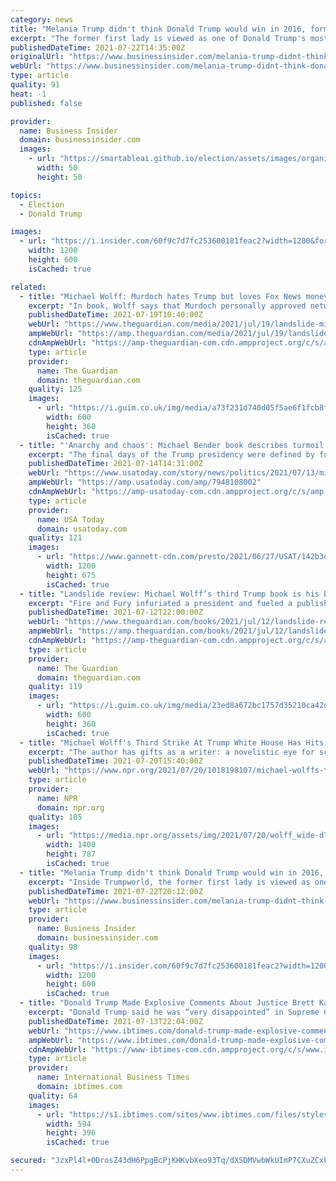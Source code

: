 ```yaml
---
category: news
title: "Melania Trump didn't think Donald Trump would win in 2016, former lawyer Michael Cohen told Insider"
excerpt: "The former first lady is viewed as one of Donald Trump's most influential advisors, rivaled only by the influence of Ivanka and son-in-law Jared Kushner."
publishedDateTime: 2021-07-22T14:35:00Z
originalUrl: "https://www.businessinsider.com/melania-trump-didnt-think-donald-trump-would-win-in-2016-2021-7"
webUrl: "https://www.businessinsider.com/melania-trump-didnt-think-donald-trump-would-win-in-2016-2021-7"
type: article
quality: 91
heat: -1
published: false

provider:
  name: Business Insider
  domain: businessinsider.com
  images:
    - url: "https://smartableai.github.io/election/assets/images/organizations/businessinsider.com-50x50.jpg"
      width: 50
      height: 50

topics:
  - Election
  - Donald Trump

images:
  - url: "https://i.insider.com/60f9c7d7fc253600181feac2?width=1200&format=jpeg"
    width: 1200
    height: 600
    isCached: true

related:
  - title: "Michael Wolff: Murdoch hates Trump but loves Fox News money more"
    excerpt: "In book, Wolff says that Murdoch personally approved network’s early call of Arizona, which signalled Trump’s defeat"
    publishedDateTime: 2021-07-19T10:40:00Z
    webUrl: "https://www.theguardian.com/media/2021/jul/19/landslide-michael-wolff-rupert-murdoch-donald-trump-fox-news"
    ampWebUrl: "https://amp.theguardian.com/media/2021/jul/19/landslide-michael-wolff-rupert-murdoch-donald-trump-fox-news"
    cdnAmpWebUrl: "https://amp-theguardian-com.cdn.ampproject.org/c/s/amp.theguardian.com/media/2021/jul/19/landslide-michael-wolff-rupert-murdoch-donald-trump-fox-news"
    type: article
    provider:
      name: The Guardian
      domain: theguardian.com
    quality: 125
    images:
      - url: "https://i.guim.co.uk/img/media/a73f231d740d05f5ae6f1fcb8fc8ab138e9c8083/0_73_3500_2100/master/3500.jpg?width=300&quality=45&auto=format&fit=max&dpr=2&s=c634a9013950e6eb0b24de4c9b40f10f"
        width: 600
        height: 360
        isCached: true
  - title: "'Anarchy and chaos': Michael Bender book describes turmoil in Trump White House"
    excerpt: "The final days of the Trump presidency were defined by furious debates over basic democratic norms challenged by Trump, according to a new book."
    publishedDateTime: 2021-07-14T14:31:00Z
    webUrl: "https://www.usatoday.com/story/news/politics/2021/07/13/michael-bender-describes-turmoil-chaos-trump-white-house-book/7948108002/"
    ampWebUrl: "https://amp.usatoday.com/amp/7948108002"
    cdnAmpWebUrl: "https://amp-usatoday-com.cdn.ampproject.org/c/s/amp.usatoday.com/amp/7948108002"
    type: article
    provider:
      name: USA Today
      domain: usatoday.com
    quality: 121
    images:
      - url: "https://www.gannett-cdn.com/presto/2021/06/27/USAT/142b3d22-d573-4f63-abfb-4d32fb451dd5-Trump-Lorain-pic.jpg?auto=webp&crop=4055,2281,x0,y142&format=pjpg&width=1200"
        width: 1200
        height: 675
        isCached: true
  - title: "Landslide review: Michael Wolff’s third Trump book is his best – and most alarming"
    excerpt: "Fire and Fury infuriated a president and fueled a publishing boom. Its latest sequel is required reading for anyone who fears for American democracy"
    publishedDateTime: 2021-07-12T22:00:00Z
    webUrl: "https://www.theguardian.com/books/2021/jul/12/landslide-review-michael-wolff-donald-trump-book-"
    ampWebUrl: "https://amp.theguardian.com/books/2021/jul/12/landslide-review-michael-wolff-donald-trump-book-"
    cdnAmpWebUrl: "https://amp-theguardian-com.cdn.ampproject.org/c/s/amp.theguardian.com/books/2021/jul/12/landslide-review-michael-wolff-donald-trump-book-"
    type: article
    provider:
      name: The Guardian
      domain: theguardian.com
    quality: 119
    images:
      - url: "https://i.guim.co.uk/img/media/23ed8a672bc1757d35210ca42d9100ee24e714ef/0_0_5117_3071/master/5117.jpg?width=300&quality=45&auto=format&fit=max&dpr=2&s=ae2f26daeaab1ee3f8c7ca35a37b8971"
        width: 600
        height: 360
        isCached: true
  - title: "Michael Wolff's Third Strike At Trump White House Has Hits And Misses"
    excerpt: "The author has gifts as a writer: a novelistic eye for scene and detail, an ear for realistic dialogue. His story keeps moving, free of constraints common to courtroom lawyers or newspaper reporters."
    publishedDateTime: 2021-07-20T15:40:00Z
    webUrl: "https://www.npr.org/2021/07/20/1018198107/michael-wolffs-third-strike-at-trump-white-house-landslide-book-review"
    type: article
    provider:
      name: NPR
      domain: npr.org
    quality: 105
    images:
      - url: "https://media.npr.org/assets/img/2021/07/20/wolff_wide-d719e2cfeb7bd2de93a37c8ba786fc11fc490bd9.jpg?s=1400"
        width: 1400
        height: 787
        isCached: true
  - title: "Melania Trump didn't think Donald Trump would win in 2016, Michael Cohen told Insider"
    excerpt: "Inside Trumpworld, the former first lady is viewed as one of Donald Trump's most influential advisors, rivaled only by the influence of his daughter Ivanka Trump and son-in-law Jared Kushner."
    publishedDateTime: 2021-07-22T20:12:00Z
    webUrl: "https://www.businessinsider.com/melania-trump-didnt-think-donald-trump-would-win-in-2016-2021-7"
    type: article
    provider:
      name: Business Insider
      domain: businessinsider.com
    quality: 98
    images:
      - url: "https://i.insider.com/60f9c7d7fc253600181feac2?width=1200&format=jpeg"
        width: 1200
        height: 600
        isCached: true
  - title: "Donald Trump Made Explosive Comments About Justice Brett Kavanaugh, Michael Wolff Book Claims"
    excerpt: "Donald Trump said he was “very disappointed” in Supreme Court Justice Brett Kavanaugh and other officials for not voting to overturn the 2020 presidential election, Axios noted Tuesday from Michael Wolff's new book “Landslide."
    publishedDateTime: 2021-07-13T22:04:00Z
    webUrl: "https://www.ibtimes.com/donald-trump-made-explosive-comments-about-justice-brett-kavanaugh-michael-wolff-book-3250996"
    ampWebUrl: "https://www.ibtimes.com/donald-trump-made-explosive-comments-about-justice-brett-kavanaugh-michael-wolff-book-3250996?amp=1"
    cdnAmpWebUrl: "https://www-ibtimes-com.cdn.ampproject.org/c/s/www.ibtimes.com/donald-trump-made-explosive-comments-about-justice-brett-kavanaugh-michael-wolff-book-3250996?amp=1"
    type: article
    provider:
      name: International Business Times
      domain: ibtimes.com
    quality: 64
    images:
      - url: "https://s1.ibtimes.com/sites/www.ibtimes.com/files/styles/full/public/2018/11/21/kavanaugh.jpg"
        width: 594
        height: 396
        isCached: true

secured: "JzxPl4l+0DrosZ43dH6PpgBcPjKHKvbXeo93Tq/dXSDMVwbWkUImP7CXuZCxLSSVs9TAmcQaZi/uVClj/URnN6dCH/BwXQIcu+30Qwr1qmeP2KL/lFj3lOQu3AancKYo/EQRAFa+vnmGjo16AnJwQzSTKwfVGMsiyvkUGaTRSlcdZxPYSpyooU2pQaapnZmaqXvX0rsWLm8Sd8nu7R+09yfEZJ26/HgrPLmLoKkxEWVOdKwqFD8VnRZBFVcjm+FUx5W+4PEky7sgQR2Q6XN/ky1VzWsr3q2tpfirlkGZ7v+MKtfw1SRnDjN6Nu8Ctor5Gr8qvvu5ZRDEN71mXYQSVNXyY3v4aSzx7xykHzk1ADg=;/sxgsxAkCceX02R1UsA3rg=="
---
```


